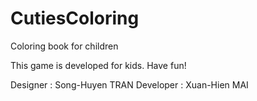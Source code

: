 # CutiesColoring
Coloring book for children

This game is developed for kids. Have fun!

Designer : Song-Huyen TRAN
Developer : Xuan-Hien MAI